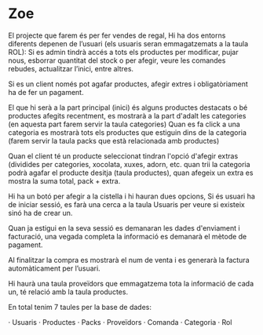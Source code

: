 # Zoe
El projecte que farem és per fer vendes de regal, 
Hi ha dos entorns diferents depenen de l’usuari (els usuaris seran emmagatzemats a la taula ROL):
Si es admin tindrà accés a tots els productes per modificar, pujar nous, esborrar quantitat del stock o per afegir, veure les comandes rebudes, actualitzar l’inici, entre altres.

Si es un client només pot agafar productes, afegir extres i obligatòriament ha de fer un pagament.
 
El que hi serà a la part principal (inici) és alguns productes destacats o bé productes afegits recentment, es mostrarà a la part d'adalt les categories (en aquesta part farem servir la taula categories) 
Quan es fa click a una categoria es mostrarà tots els productes que estiguin dins de la categoria (farem servir la taula packs que està relacionada amb productes)

Quan el client té un producte seleccionat tindran l'opció d'afegir extras (dividides per categories, xocolata, xuxes, adorn, etc. quan trii la categoria podrà agafar el producte desitja (taula productes), quan afegeix un extra es mostra la suma total, pack + extra.

Hi ha un botó per afegir a la cistella i hi hauran dues opcions,
Si és usuari ha de iniciar sessió, es farà una cerca a la taula Usuaris per veure si existeix sinó ha de crear un.

Quan ja estigui en la seva sessió es demanaran les dades d'enviament i facturació, una vegada completa la informació es demanarà el mètode de pagament.

Al finalitzar la compra es mostrarà el num de venta i es generarà la factura automàticament  per l’usuari.

Hi haurà una taula proveïdors que emmagatzema tota la informació de cada un, té relació amb la taula productes.

En total tenim 7 taules per la base de dades:

· Usuaris
· Productes
· Packs
· Proveïdors
· Comanda
· Categoria
· Rol
